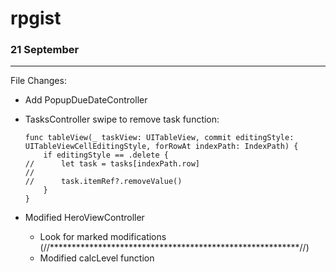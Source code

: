 # rpgist


### 21 September
---
File Changes:

- Add PopupDueDateController
- TasksController swipe to remove task function:

      func tableView(_ taskView: UITableView, commit editingStyle: UITableViewCellEditingStyle, forRowAt indexPath: IndexPath) {
          if editingStyle == .delete {
      //      let task = tasks[indexPath.row]
      //
      //      task.itemRef?.removeValue()
          }
      }
      
- Modified HeroViewController
  - Look for marked modifications (//*********************************************************//)
  - Modified calcLevel function
